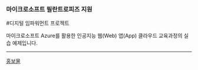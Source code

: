 ### 마이크로소프트 필란트로피즈 지원
#디지털 임파워먼트 프로젝트


마이크로소프트 Azure를 활용한 인공지능 웹(Web) 앱(App) 클라우드 교육과정의 실습 예제입니다.

---

[홍보물](https://microschool.kr/MS)


